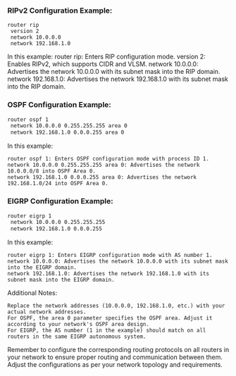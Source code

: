 ### RIPv2 Configuration Example:

```shell
router rip
 version 2
 network 10.0.0.0
 network 192.168.1.0
```

In this example:
    router rip: Enters RIP configuration mode.
    version 2: Enables RIPv2, which supports CIDR and VLSM.
    network 10.0.0.0: Advertises the network 10.0.0.0 with its subnet mask into the RIP domain.
    network 192.168.1.0: Advertises the network 192.168.1.0 with its subnet mask into the RIP domain.

### OSPF Configuration Example:

```bash
router ospf 1
 network 10.0.0.0 0.255.255.255 area 0
 network 192.168.1.0 0.0.0.255 area 0
```

In this example:

    router ospf 1: Enters OSPF configuration mode with process ID 1.
    network 10.0.0.0 0.255.255.255 area 0: Advertises the network 10.0.0.0/8 into OSPF Area 0.
    network 192.168.1.0 0.0.0.255 area 0: Advertises the network 192.168.1.0/24 into OSPF Area 0.

### EIGRP Configuration Example:

```bash
router eigrp 1
 network 10.0.0.0 0.255.255.255
 network 192.168.1.0 0.0.0.255
```
In this example:

    router eigrp 1: Enters EIGRP configuration mode with AS number 1.
    network 10.0.0.0: Advertises the network 10.0.0.0 with its subnet mask into the EIGRP domain.
    network 192.168.1.0: Advertises the network 192.168.1.0 with its subnet mask into the EIGRP domain.

Additional Notes:

    Replace the network addresses (10.0.0.0, 192.168.1.0, etc.) with your actual network addresses.
    For OSPF, the area 0 parameter specifies the OSPF area. Adjust it according to your network's OSPF area design.
    For EIGRP, the AS number (1 in the example) should match on all routers in the same EIGRP autonomous system.

Remember to configure the corresponding routing protocols on all routers in your network to ensure proper routing and communication between them. Adjust the configurations as per your network topology and requirements.